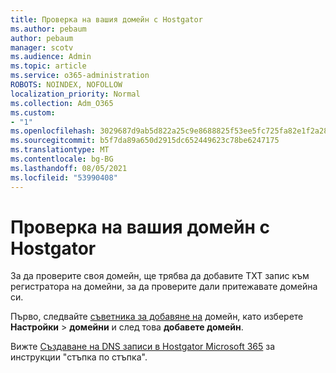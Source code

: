 ```yaml
---
title: Проверка на вашия домейн с Hostgator
ms.author: pebaum
author: pebaum
manager: scotv
ms.audience: Admin
ms.topic: article
ms.service: o365-administration
ROBOTS: NOINDEX, NOFOLLOW
localization_priority: Normal
ms.collection: Adm_O365
ms.custom:
- "1"
ms.openlocfilehash: 3029687d9ab5d822a25c9e8688825f53ee5fc725fa82e1f2a282d22720431331
ms.sourcegitcommit: b5f7da89a650d2915dc652449623c78be6247175
ms.translationtype: MT
ms.contentlocale: bg-BG
ms.lasthandoff: 08/05/2021
ms.locfileid: "53990408"
---
```

# <a name="verify-your-domain-with-hostgator"></a>Проверка на вашия домейн с Hostgator

За да проверите своя домейн, ще трябва да добавите TXT запис към регистратора на домейни, за да проверите дали притежавате домейна си. 

Първо, следвайте [съветника за добавяне на](https://admin.microsoft.com/Adminportal#/Domains) домейн, като изберете **Настройки** \> **домейни** и след това **добавете домейн**.
  
Вижте [Създаване на DNS записи в Hostgator Microsoft 365](https://docs.microsoft.com/microsoft-365/admin/dns/create-dns-records-at-hostgator) за инструкции "стъпка по стъпка".